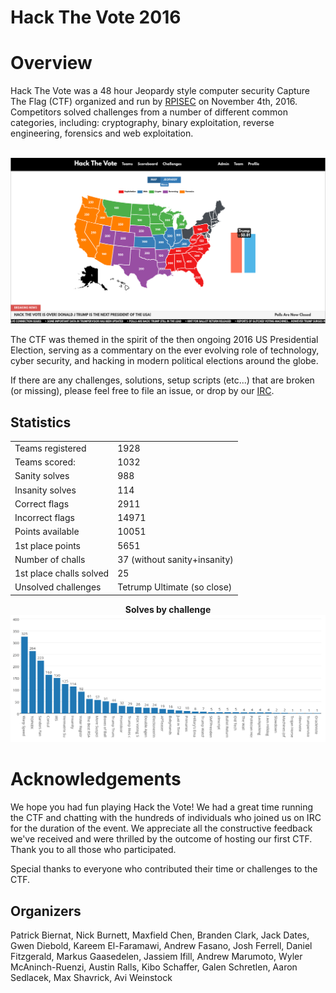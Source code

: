 Hack The Vote 2016
===
# Overview

Hack The Vote was a 48 hour Jeopardy style computer security Capture The Flag (CTF) organized and run by [RPISEC](https://rpis.ec) on November 4th, 2016. Competitors solved challenges from a number of different common categories, including: cryptography, binary exploitation, reverse engineering, forensics and web exploitation. 

<p align="center">
<br>
<img src="/board.png" alt="Challenge board"/>
</p>

The CTF was themed in the spirit of the then ongoing 2016 US Presidential Election, serving as a commentary on the ever evolving role of technology, cyber security, and hacking in modern political elections around the globe.

If there are any challenges, solutions, setup scripts (etc...) that are broken (or missing), please feel free to file an issue, or drop by our [IRC](https://rpis.ec/irc).

## Statistics
|  |  |
| --- | --- |
| Teams registered | 1928 |
| Teams scored: | 1032 |
| Sanity solves | 988 |
| Insanity solves | 114 |
| Correct flags | 2911 |
| Incorrect flags | 14971 |
| Points available | 10051 |
| 1st place points | 5651 |
| Number of challs | 37 (without sanity+insanity) |
| 1st place challs solved | 25 |
|Unsolved challenges | Tetrump Ultimate (so close) |

<p align="center">
<b>Solves by challenge</b>
<br>
<img src="/solves.png" alt="Solves by challenge"/>
</p>

# Acknowledgements
We hope you had fun playing Hack the Vote! We had a great time running the CTF and chatting with the hundreds of individuals who joined us on IRC for the duration of the event. We appreciate all the constructive feedback we've received and were thrilled by the outcome of hosting our first CTF. Thank you to all those who participated.

Special thanks to everyone who contributed their time or challenges to the CTF.

## Organizers
Patrick Biernat, Nick Burnett, Maxfield Chen, Branden Clark, Jack Dates, Gwen Diebold, Kareem El-Faramawi, Andrew Fasano, Josh Ferrell, Daniel Fitzgerald, Markus Gaasedelen, Jassiem Ifill, Andrew Marumoto, Wyler McAninch-Ruenzi, Austin Ralls, Kibo Schaffer, Galen Schretlen, Aaron Sedlacek, Max Shavrick, Avi Weinstock
